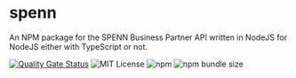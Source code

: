 # spenn
An NPM package for the SPENN Business Partner API written in NodeJS for NodeJS either with TypeScript or not.  

[![Quality Gate Status](https://sonarcloud.io/api/project_badges/measure?project=ClydeDz_add-demo-npm&metric=alert_status)](https://sonarcloud.io/dashboard?id=mamane19_spenn-node) 
![MIT License](https://img.shields.io/static/v1.svg?label=📜%20License&message=MIT&color=informational)
![npm](https://img.shields.io/npm/v/spenn-nodejs?color=brightgreen) 
![npm bundle size](https://img.shields.io/bundlephobia/min/spenn-nodejs) 

